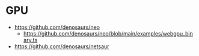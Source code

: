 # GPU

* https://github.com/denosaurs/neo
    * https://github.com/denosaurs/neo/blob/main/examples/webgpu_binary.ts
* https://github.com/denosaurs/netsaur
